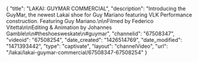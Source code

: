 {
    "title": "LAKAI: GUYMAR COMMERCIAL",
    "description": "Introducing the GuyMar, the newest Lakai shoe for Guy Mariano featuring VLK Performance construction. Featuring Guy Mariano.\n\nFilmed by Federico Vitetta\n\nEditing & Animation by Johannes Gamble\n\n#theshoesweskate\n#guymar",
    "channelid": "67508347",
    "videoid": "67508254",
    "date_created": "1426514769",
    "date_modified": "1471393442",
    "type": "captivate",
    "layout": "channelVideo",
    "url": "\/lakai\/lakai-guymar-commercial\/67508347-67508254"
}